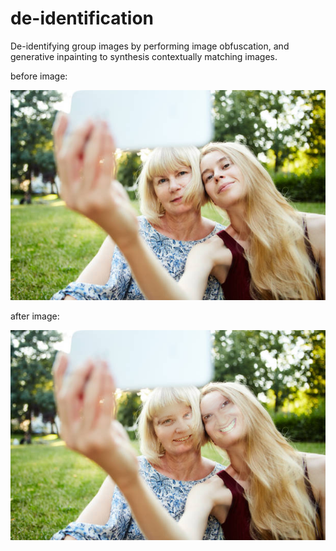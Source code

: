 # de-identification
De-identifying group images by performing image obfuscation, and generative inpainting to synthesis contextually matching images.

before image:

![test_image](https://github.com/Molten-Ice/de-identification/blob/main/media/test_image.jpg)

after image:

![after_image](https://github.com/Molten-Ice/de-identification/blob/main/media/example1-generated.png)
